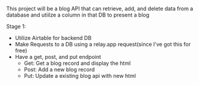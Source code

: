 This project will be a blog API that can retrieve, add, and delete data from a database and utiilze a column in that DB to present a blog

Stage 1:
- Utilize Airtable for backend DB
- Make Requests to a DB using a relay.app request(since I've got this for free)
- Have a get, post, and put endpoint
    - Get: Get a blog record and display the html
    - Post: Add a new blog record
    - Put: Update a existing blog api with new html